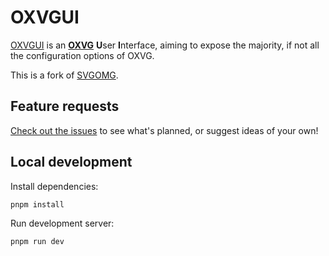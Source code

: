 # OXVGUI

[OXVGUI](https://oxvgui.jonasgeiler.com/) is an **[OXVG](https://github.com/noahbald/oxvg)** **U**ser **I**nterface, aiming to expose the majority, if not all the configuration options of OXVG.

This is a fork of [SVGOMG](https://jakearchibald.github.io/svgomg/).

## Feature requests

[Check out the issues](https://github.com/jonasgeiler/oxvgui/issues) to see what's planned, or suggest ideas of your own!

## Local development

Install dependencies:

```sh
pnpm install
```

Run development server:

```sh
pnpm run dev
```
